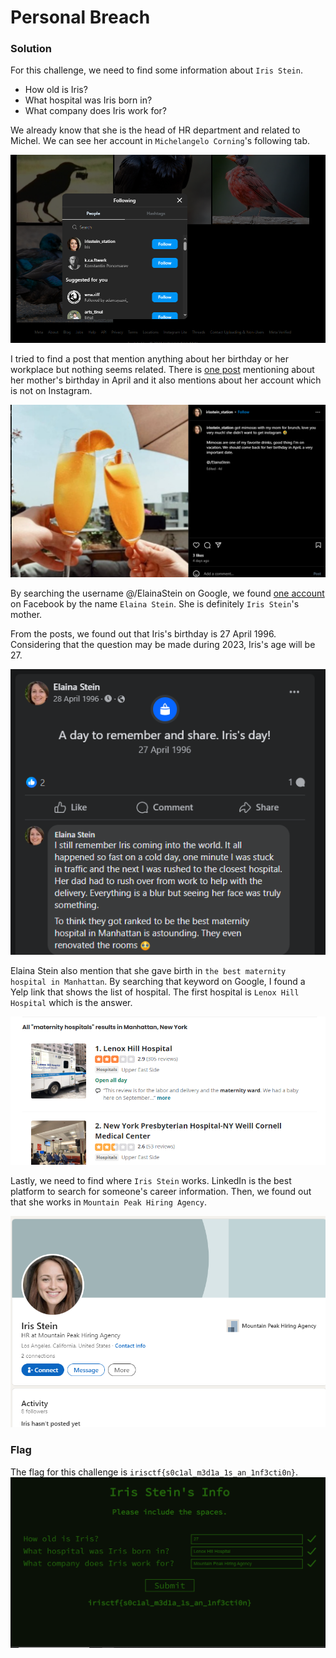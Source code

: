 # Personal Breach

### Solution
For this challenge, we need to find some information about ```Iris Stein```. 
* How old is Iris?
* What hospital was Iris born in?
* What company does Iris work for?

We already know that she is the head of HR department and related to Michel. We can see her account in ```Michelangelo Corning```'s following tab.

![alt](images/personal.PNG)



I tried to find a post that mention anything about her birthday or her workplace but nothing seems related. There is <a href="https://www.instagram.com/p/C1qwh0Cuj5P/">one post</a> mentioning about her mother's birthday in April and it also mentions about her account which is not on Instagram. 

![alt](images/personal(1).PNG)

By searching the username @/ElainaStein on Google, we found <a href="https://www.facebook.com/profile.php?id=61555040318052">one account</a> on Facebook by the name ```Elaina Stein```. She is definitely ```Iris Stein```'s mother.

From the posts, we found out that Iris's birthday is 27 April 1996. Considering that the question may be made during 2023, Iris's age will be 27.

![alt](images/personal(2).PNG)

Elaina Stein also mention that she gave birth in ```the best maternity hospital in Manhattan```. By searching that keyword on Google, I found a Yelp link that shows the list of hospital. The first hospital is ```Lenox Hill Hospital``` which is the answer.

![alt](images/personal(3).PNG)

Lastly, we need to find where ```Iris Stein``` works. LinkedIn is the best platform to search for someone's career information. Then, we found out that she works in ```Mountain Peak Hiring Agency```.

![alt](images/personal(5).PNG)

### Flag
The flag for this challenge is ```irisctf{s0c1al_m3d1a_1s_an_1nf3cti0n}```.
![alt](images/personalbreach.png)

